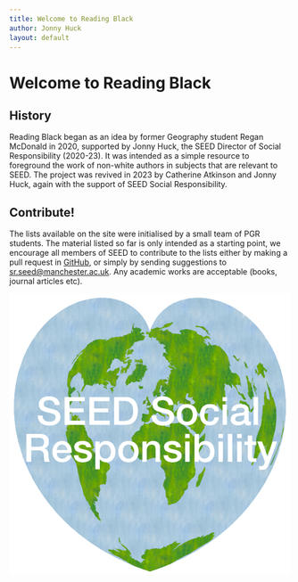 ```yaml
---
title: Welcome to Reading Black
author: Jonny Huck
layout: default
---
```


# Welcome to Reading Black

## History

Reading Black began as an idea by former Geography student Regan McDonald in 2020, supported by Jonny Huck, the SEED Director of Social Responsibility (2020-23). It was intended as a simple resource to foreground the work of non-white authors in subjects that are relevant to SEED. The project was revived in 2023 by Catherine Atkinson and Jonny Huck, again with the support of SEED Social Responsibility. 

## Contribute!

The lists available on the site were initialised by a small team of PGR students. The material listed so far is only intended as a starting point, we encourage all members of SEED to contribute to the lists either by making a pull request in [GitHub](https://github.com/SocialResponsibility/Reading.Black), or simply by sending suggestions to [sr.seed@manchester.ac.uk](mailto:sr.seed@manchester.ac.uk). Any academic works are acceptable (books, journal articles etc).

![SEED SR Logo](images/_SEED_SR_LOGO_small.png)
